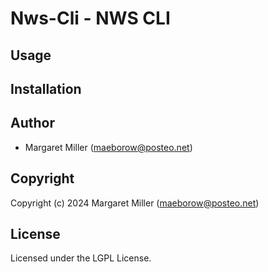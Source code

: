 # Nws-Cli - NWS CLI

## Usage

## Installation

## Author

* Margaret Miller (maeborow@posteo.net)

## Copyright

Copyright (c) 2024 Margaret Miller (maeborow@posteo.net)

## License

Licensed under the LGPL License.
